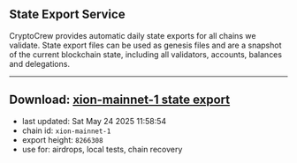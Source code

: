 ## State Export Service
CryptoCrew provides automatic daily state exports for all chains we validate. State export files can be used as genesis files and are a snapshot of the current blockchain state, including all validators, accounts, balances and delegations.

---
**Download: [xion-mainnet-1 state export](https://dl-eu2.ccvalidators.com/SERVICE/xion/xion-mainnet-1_export_8266308.json)**
---

- last updated: Sat May 24 2025 11:58:54
- chain id: `xion-mainnet-1`
- export height: `8266308`
- use for: airdrops, local tests, chain recovery
